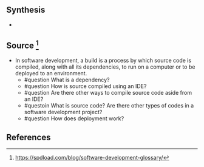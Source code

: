 ## Synthesis
- 
## Source [^1]
- In software development, a build is a process by which source code is compiled, along with all its dependencies, to run on a computer or to be deployed to an environment.
	- #question What is a dependency?
	- #question How is source compiled using an IDE?
	- #question Are there other ways to compile source code aside from an IDE?
	- #questoin What is source code? Are there other types of codes in a software development project?
	- #question How does deployment work?
## References

[^1]: https://spdload.com/blog/software-development-glossary/